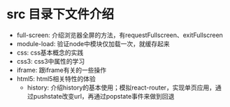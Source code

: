 # src 目录下文件介绍


- full-screen: 介绍浏览器全屏的方法，有requestFullscreen、exitFullscreen
- module-load: 验证node中模块仅加载一次，就缓存起来
- css: css基本概念的实践
- css3: css3中属性的学习
- iframe: 跟iframe有关的一些操作
- html5: html5相关特性的体验
  - history: 介绍history的基本使用；模拟react-router，实现单页应用，通过pushstate改变url，再通过popstate事件来做到回退